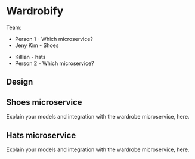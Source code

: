 # Wardrobify

Team:

* Person 1 - Which microservice?
* Jeny Kim - Shoes
- Killian - hats
- Person 2 - Which microservice?

## Design

## Shoes microservice

Explain your models and integration with the wardrobe
microservice, here.

## Hats microservice

Explain your models and integration with the wardrobe
microservice, here.
